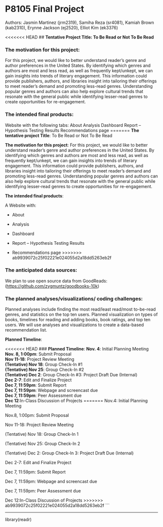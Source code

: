P8105 Final Project
================

Authors: Jasmin Martinez (jrm2319), Samiha Reza (sr4081), Kamiah Brown
(kab2310), Erynne Jackson (ej2520), Elliot Kim (ek3376)

\<\<\<\<\<\<\< HEAD \## **Tentative Project Title: To Be Read or Not To
Be Read**

### **The motivation for this project**:

For this project, we would like to better understand reader’s genre and
author preferences in the United States. By identifying which genres and
authors are most and less read, as well as frequently kept/unkept, we
can gain insights into trends of literary engagement. This information
could provide publishers, authors, and libraries insight into tailoring
their offerings to meet reader’s demand and promoting less-read genres.
Understanding popular genres and authors can also help explore cultural
trends that resonate with the general public while identifying
lesser-read genres to create opportunities for re-engagement.

### **The intended final products**:

Website with the following tabs: About Analysis Dashboard Report –
Hypothesis Testing Results Recommendations page ======= **The tentative
project Title**: To Be Read or Not To Be Read

**The motivation for this project**: For this project, we would like to
better understand reader’s genre and author preferences in the United
States. By identifying which genres and authors are most and less read,
as well as frequently kept/unkept, we can gain insights into trends of
literary engagement. This information could provide publishers, authors,
and libraries insight into tailoring their offerings to meet reader’s
demand and promoting less-read genres. Understanding popular genres and
authors can also help explore cultural trends that resonate with the
general public while identifying lesser-read genres to create
opportunities for re-engagement.

**The intended final products**:

A Website with:

- About

- Analysis

- Dashboard

- Report – Hypothesis Testing Results

- Recommendations page \>\>\>\>\>\>\>
  ab9939072c25f02221e024055d2a18dd5263eb2f

### **The anticipated data sources**:

We plan to use open source data from GoodReads:
(<https://github.com/zygmuntz/goodbooks-10k>)

### **The planned analyses/visualizations/ coding challenges**:

Planned analyses include finding the most read/least read/most
to-be-read genres, and statistics on the top ten users. Planned
visualization on types of books, timelines for reading and adding books,
book ratings, and top ten users. We will use analyses and visualizations
to create a data-based recommendation list.

**Planned Timeline**:

\<\<\<\<\<\<\< HEAD \### **Planned Timeline**: **Nov. 4**: Initial
Planning Meeting  
**Nov. 8, 1:00pm**: Submit Proposal  
**Nov 11-18**: Project Review Meeting  
**(Tentative) Nov 18**: Group Check-In \#1  
**(Tentative) Nov 25**: Group Check-In \#2  
**(Tentative) Dec 2**: Group Check-In \#3: Project Draft Due
(Internal)  
**Dec 2-7**: Edit and Finalize Project  
**Dec 7, 11:59pm**: Submit Report  
**Dec 7, 11:59pm**: Webpage and screencast due  
**Dec 7, 11:59pm**: Peer Assessment due  
**Dec 12**:In-Class Discussion of Projects ======= Nov.4: Initial
Planning Meeting

Nov.8, 1:00pm: Submit Proposal

Nov 11-18: Project Review Meeting

(Tentative) Nov 18: Group Check-In 1

(Tentative) Nov 25: Group Check-In 2

(Tentative) Dec 2: Group Check-In 3: Project Draft Due (Internal)

Dec 2-7: Edit and Finalize Project

Dec 7, 11:59pm: Submit Report

Dec 7, 11:59pm: Webpage and screencast due

Dec 7, 11:59pm: Peer Assessment due

Dec 12:In-Class Discussion of Projects \>\>\>\>\>\>\>
ab9939072c25f02221e024055d2a18dd5263eb2f \`\`\`

------------------------------------------------------------------------

library(readr)
